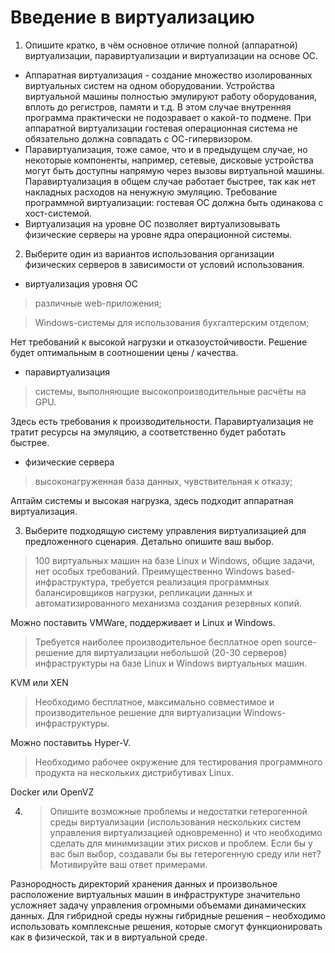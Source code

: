 # Введение в виртуализацию

1. Опишите кратко, в чём основное отличие полной (аппаратной) виртуализации, паравиртуализации и виртуализации на основе ОС.

* Аппаратная виртуализация - создание множество изолированных виртуальных систем на одном оборудовании. Устройства виртуальной машины полностью эмулируют работу оборудования, вплоть до регистров, памяти и т.д. В этом случае внутренняя программа практически не подозравает о какой-то подмене.
При аппаратной виртуализации гостевая операционная система не обязательно должна совпадать с ОС-гипервизором. 
* Паравиртуализация, тоже самое, что и в предыдущем случае, но некоторые компоненты, например, сетевые, дисковые устройства могут быть доступны напрямую через вызовы виртуальной машины. 
Паравиртуализация в общем случае работает быстрее, так как нет накладных расходов на ненужную эмуляцию. Требование программной виртуализации: гостевая ОС должна быть одинакова с хост-системой.
* Виртуализация на уровне ОС позволяет виртуализовывать физические серверы на уровне ядра операционной системы.

2. Выберите один из вариантов использования организации физических серверов в зависимости от условий использования.

* виртуализация уровня ОС 
> различные web-приложения;

> Windows-системы для использования бухгалтерским отделом;

Нет требований к высокой нагрузки и отказоустойчивости.
Решение будет оптимальным в соотношении цены / качества.

* паравиртуализация
> системы, выполняющие высокопроизводительные расчёты на GPU.

Здесь есть требования к производительности.
Паравиртуализация не тратит ресурсы на эмуляцию, а соответственно будет работать быстрее.

* физические сервера
> высоконагруженная база данных, чувствительная к отказу;

Аптайм системы и высокая нагрузка, здесь подходит аппаратная виртуализация.

3. Выберите подходящую систему управления виртуализацией для предложенного сценария. Детально опишите ваш выбор.

> 100 виртуальных машин на базе Linux и Windows, общие задачи, нет особых требований. Преимущественно Windows based-инфраструктура, требуется реализация программных балансировщиков нагрузки, репликации данных и автоматизированного механизма создания резервных копий.

Можно поставить VMWare, поддерживает и Linux и Windows. 

> Требуется наиболее производительное бесплатное open source-решение для виртуализации небольшой (20-30 серверов) инфраструктуры на базе Linux и Windows виртуальных машин.

KVM или XEN

> Необходимо бесплатное, максимально совместимое и производительное решение для виртуализации Windows-инфраструктуры.

Можно поставитьь Hyper-V.

> Необходимо рабочее окружение для тестирования программного продукта на нескольких дистрибутивах Linux.

Docker или OpenVZ


4. >Опишите возможные проблемы и недостатки гетерогенной среды виртуализации (использования нескольких систем управления виртуализацией одновременно) и что необходимо сделать для минимизации этих рисков и проблем. Если бы у вас был выбор, создавали бы вы гетерогенную среду или нет? Мотивируйте ваш ответ примерами.

Разнородность директорий хранения данных и произвольное расположение виртуальных машин в инфраструктуре значительно усложняет задачу управления огромными объемами динамических данных.
Для гибридной среды нужны гибридные решения – необходимо использовать комплексные решения, которые смогут функционировать как в физической, так и в виртуальной среде.